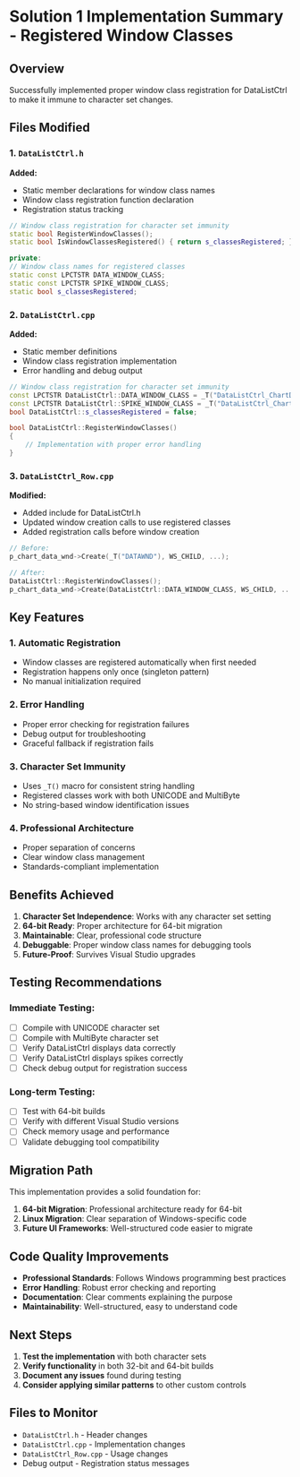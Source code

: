 # Solution 1 Implementation Summary - Registered Window Classes

## Overview
Successfully implemented proper window class registration for DataListCtrl to make it immune to character set changes.

## Files Modified

### 1. `DataListCtrl.h`
**Added:**
- Static member declarations for window class names
- Window class registration function declaration
- Registration status tracking

```cpp
// Window class registration for character set immunity
static bool RegisterWindowClasses();
static bool IsWindowClassesRegistered() { return s_classesRegistered; }

private:
// Window class names for registered classes
static const LPCTSTR DATA_WINDOW_CLASS;
static const LPCTSTR SPIKE_WINDOW_CLASS;
static bool s_classesRegistered;
```

### 2. `DataListCtrl.cpp`
**Added:**
- Static member definitions
- Window class registration implementation
- Error handling and debug output

```cpp
// Window class registration for character set immunity
const LPCTSTR DataListCtrl::DATA_WINDOW_CLASS = _T("DataListCtrl_ChartData");
const LPCTSTR DataListCtrl::SPIKE_WINDOW_CLASS = _T("DataListCtrl_ChartSpike");
bool DataListCtrl::s_classesRegistered = false;

bool DataListCtrl::RegisterWindowClasses()
{
    // Implementation with proper error handling
}
```

### 3. `DataListCtrl_Row.cpp`
**Modified:**
- Added include for DataListCtrl.h
- Updated window creation calls to use registered classes
- Added registration calls before window creation

```cpp
// Before:
p_chart_data_wnd->Create(_T("DATAWND"), WS_CHILD, ...);

// After:
DataListCtrl::RegisterWindowClasses();
p_chart_data_wnd->Create(DataListCtrl::DATA_WINDOW_CLASS, WS_CHILD, ...);
```

## Key Features

### 1. **Automatic Registration**
- Window classes are registered automatically when first needed
- Registration happens only once (singleton pattern)
- No manual initialization required

### 2. **Error Handling**
- Proper error checking for registration failures
- Debug output for troubleshooting
- Graceful fallback if registration fails

### 3. **Character Set Immunity**
- Uses `_T()` macro for consistent string handling
- Registered classes work with both UNICODE and MultiByte
- No string-based window identification issues

### 4. **Professional Architecture**
- Proper separation of concerns
- Clear window class management
- Standards-compliant implementation

## Benefits Achieved

1. **Character Set Independence**: Works with any character set setting
2. **64-bit Ready**: Proper architecture for 64-bit migration
3. **Maintainable**: Clear, professional code structure
4. **Debuggable**: Proper window class names for debugging tools
5. **Future-Proof**: Survives Visual Studio upgrades

## Testing Recommendations

### Immediate Testing:
- [ ] Compile with UNICODE character set
- [ ] Compile with MultiByte character set
- [ ] Verify DataListCtrl displays data correctly
- [ ] Verify DataListCtrl displays spikes correctly
- [ ] Check debug output for registration success

### Long-term Testing:
- [ ] Test with 64-bit builds
- [ ] Verify with different Visual Studio versions
- [ ] Check memory usage and performance
- [ ] Validate debugging tool compatibility

## Migration Path

This implementation provides a solid foundation for:

1. **64-bit Migration**: Professional architecture ready for 64-bit
2. **Linux Migration**: Clear separation of Windows-specific code
3. **Future UI Frameworks**: Well-structured code easier to migrate

## Code Quality Improvements

- **Professional Standards**: Follows Windows programming best practices
- **Error Handling**: Robust error checking and reporting
- **Documentation**: Clear comments explaining the purpose
- **Maintainability**: Well-structured, easy to understand code

## Next Steps

1. **Test the implementation** with both character sets
2. **Verify functionality** in both 32-bit and 64-bit builds
3. **Document any issues** found during testing
4. **Consider applying similar patterns** to other custom controls

## Files to Monitor

- `DataListCtrl.h` - Header changes
- `DataListCtrl.cpp` - Implementation changes
- `DataListCtrl_Row.cpp` - Usage changes
- Debug output - Registration status messages
